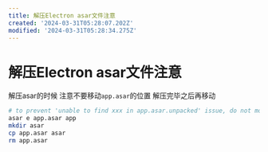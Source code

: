 ```yaml
---
title: 解压Electron asar文件注意
created: '2024-03-31T05:28:07.202Z'
modified: '2024-03-31T05:28:34.275Z'
---
```


# 解压Electron asar文件注意

解压asar的时候 注意不要移动`app.asar`的位置 解压完毕之后再移动

```bash
# to prevent 'unable to find xxx in app.asar.unpacked' issue, do not move app.asar yet.
asar e app.asar app
mkdir asar
cp app.asar asar
rm app.asar
```

